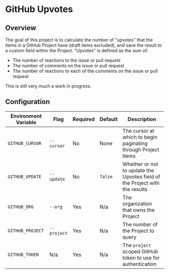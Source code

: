 # GitHub Upvotes

## Overview

The goal of this project is to calculate the number of "upvotes" that the items in a GitHub Project have (draft items excluded), and save the result to a custom field within the Project. "Upvotes" is defined as the sum of:

* The number of reactions to the issue or pull request
* The number of comments on the issue or pull request
* The number of reactions to each of the comments on the issue or pull request

This is still very much a work in progress.

## Configuration

| Environment Variable | Flag        | Required | Default | Description |
| -------------------- | ----------- | -------- | ------- | ----------- |
| `GITHUB_CURSOR`      | `--cursor`  | No       | None    | The cursor at which to begin paginating through Project Items |
| `GITHUB_UPDATE`      | `--update`  | No       | `false` | Whether or not to update the Upvotes field of the Project with the results |
| `GITHUB_ORG`         | `--org`     | Yes      | N/a     | The organization that owns the Project |
| `GITHUB_PROJECT`     | `--project` | Yes      | N/a     | The number of the Project to query |
| `GITHUB_TOKEN`       | N/a         | Yes      | N/a     | The `project` scoped GitHub token to use for authentication |